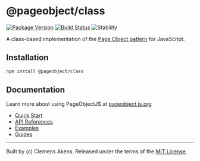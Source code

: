 # @pageobject/class

[![Package Version][badge-npm-image]][badge-npm-link]
[![Build Status][badge-travis-image]][badge-travis-link]
![Stability][badge-stability-image]

A class-based implementation of the [Page Object pattern][docs-guides-page-object-pattern] for JavaScript.

## Installation

```sh
npm install @pageobject/class
```

## Documentation

Learn more about using PageObjectJS at [pageobject.js.org][docs]

- [Quick Start][docs-quick-start]
- [API References][docs-api-references]
- [Examples][docs-examples]
- [Guides][docs-guides]

---
Built by (c) Clemens Akens. Released under the terms of the [MIT License][license].

[badge-npm-image]: https://img.shields.io/npm/v/@pageobject/class.svg
[badge-npm-link]: https://www.npmjs.com/package/@pageobject/class
[badge-stability-image]: https://img.shields.io/badge/stability-unstable-yellow.svg
[badge-travis-image]: https://travis-ci.org/clebert/pageobject.svg?branch=master
[badge-travis-link]: https://travis-ci.org/clebert/pageobject

[docs]: https://clebert.github.io/pageobject/
[docs-api-references]: https://clebert.github.io/pageobject/api-references/
[docs-examples]: https://clebert.github.io/pageobject/examples/
[docs-guides]: https://clebert.github.io/pageobject/guides/
[docs-guides-page-object-pattern]: https://clebert.github.io/pageobject/guides/page-object-pattern.html
[docs-quick-start]: https://clebert.github.io/pageobject/#quick-start

[license]: https://github.com/clebert/pageobject/blob/master/LICENSE

